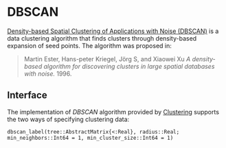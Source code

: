 # DBSCAN

[Density-based Spatial Clustering of Applications with Noise
(DBSCAN)](http://en.wikipedia.org/wiki/DBSCAN) is a data clustering
algorithm that finds clusters through density-based expansion of seed
points. The algorithm was proposed in:

> Martin Ester, Hans-peter Kriegel, Jörg S, and Xiaowei Xu *A
> density-based algorithm for discovering clusters in large spatial
> databases with noise.* 1996.

## Interface

The implementation of *DBSCAN* algorithm provided by [Clustering](https://juliastats.org/Clustering.jl/stable/dbscan.html)
supports the two ways of specifying clustering data:

```@docs
dbscan_label(tree::AbstractMatrix{<:Real}, radius::Real; min_neighbors::Int64 = 1, min_cluster_size::Int64 = 1) 
```
